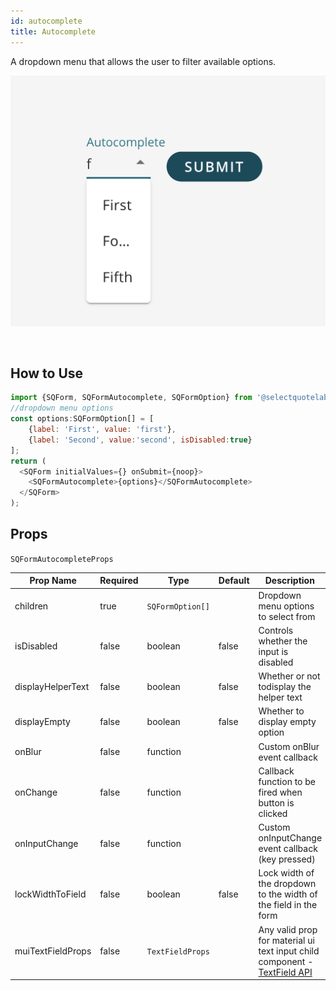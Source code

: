 ```yaml
---
id: autocomplete
title: Autocomplete
---
```


A dropdown menu that allows the user to filter available options. <br />

![Autocomplete](../../images/SQFormAutocompleteExample.png)

<br />

## How to Use

```js
import {SQForm, SQFormAutocomplete, SQFormOption} from '@selectquotelabs/sqform';
//dropdown menu options
const options:SQFormOption[] = [
    {label: 'First', value: 'first'},
    {label: 'Second', value:'second', isDisabled:true}
];
return (
  <SQForm initialValues={} onSubmit={noop}>
    <SQFormAutocomplete>{options}</SQFormAutocomplete>
  </SQForm>
);
```

## Props

`SQFormAutocompleteProps`

| Prop Name | Required | Type | Default | Description |
| --- | --- | --- | --- | --- |
| children | true | `SQFormOption[]` |  | Dropdown menu options to select from |
| isDisabled | false | boolean | false | Controls whether the input is disabled |
| displayHelperText | false | boolean | false | Whether or not todisplay the helper text |
| displayEmpty | false | boolean | false | Whether to display empty option |
| onBlur | false | function |  | Custom onBlur event callback |
| onChange | false | function |  | Callback function to be fired when button is clicked |
| onInputChange | false | function |  | Custom onInputChange event callback (key pressed) |
| lockWidthToField | false | boolean | false | Lock width of the dropdown to the width of the field in the form |
| muiTextFieldProps | false | `TextFieldProps` |  | Any valid prop for material ui text input child component - [TextField API](https://material-ui.com/api/text-field/#props) |
